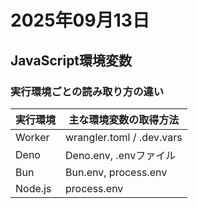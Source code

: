 # 2025年09月13日

## JavaScript環境変数

### 実行環境ごとの読み取り方の違い

| 実行環境   | 主な環境変数の取得方法
|------------|----------------------------------|
| Worker    | wrangler.toml / .dev.vars
| Deno       | Deno.env, .envファイル   
| Bun        | Bun.env, process.env     
| Node.js    | process.env              


